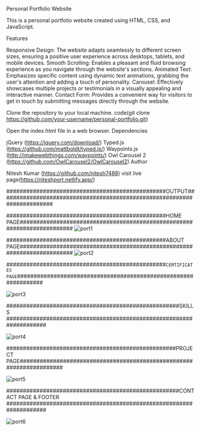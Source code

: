 Personal Portfolio Website

This is a personal portfolio website created using HTML, CSS, and JavaScript.

Features

Responsive Design: The website adapts seamlessly to different screen sizes, ensuring a positive user experience across desktops, tablets, and mobile devices.
Smooth Scrolling: Enables a pleasant and fluid browsing experience as you navigate through the website's sections.
Animated Text: Emphasizes specific content using dynamic text animations, grabbing the user's attention and adding a touch of personality.
Carousel: Effectively showcases multiple projects or testimonials in a visually appealing and interactive manner.
Contact Form: Provides a convenient way for visitors to get in touch by submitting messages directly through the website.

Clone the repository to your local machine.
code(git clone https://github.com/your-username/personal-portfolio.git)

Open the index.html file in a web browser.
Dependencies

jQuery (https://jquery.com/download/)
Typed.js (https://github.com/mattboldt/typed.js/)
Waypoints.js (http://imakewebthings.com/waypoints/)
Owl Carousel 2 (https://github.com/OwlCarousel2/OwlCarousel2)
Author

Nitesh Kumar (https://github.com/nitesh7488)
    visit live page(https://niteshport.netlify.app/)


 ################################################OUTPUT########################################################################

 ################################################HOME PAGE########################################################################
 ![port1](https://github.com/nitesh7488/summer_portfolio_project/assets/120910923/9ab4128c-ddf1-4ed7-a84f-b96d102e3358)


 ################################################ABOUT PAGE########################################################################
 ![port2](https://github.com/nitesh7488/summer_portfolio_project/assets/120910923/db01acef-d232-407a-b78c-317eeb0b38f9)


 ################################################`CERTIFICATES PAGE`################################################################
 
 ![port3](https://github.com/nitesh7488/summer_portfolio_project/assets/120910923/8aed23f0-5f9a-4bdd-8251-fcf53bced84e)


 ####################################################SKILLS ####################################################################

 ![port4](https://github.com/nitesh7488/summer_portfolio_project/assets/120910923/22205413-000e-4ca3-a0ba-4697c9ec2527)

 ###################################################PROJECT PAGE#####################################################################

 ![port5](https://github.com/nitesh7488/summer_portfolio_project/assets/120910923/94688347-dd85-43a1-b89b-94d644a0ea72)


 ####################################################CONTACT PAGE & FOOTER ####################################################################

 ![port6](https://github.com/nitesh7488/summer_portfolio_project/assets/120910923/00660bcd-494b-4a0a-839e-bf44c7ce4de7)





